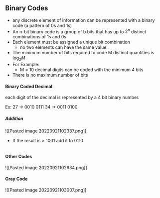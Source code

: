 ## Binary Codes
- any discrete element of information can be represented with a binary code (a pattern of 0s and 1s)
- An n-bit binary code is a group of b bits that has up to $2^n$ distinct combinations of 1s and 0s
- Each element must be assigned a unique bit combination
	- no two elements can have the same value
- The minimum number of bits required to code M distinct quantities is $\log_2M$
- For Example:
	- M = 10 decimal digits can be coded with the minimum 4 bits
- There is no maximum number of bits 

#### Binary Coded Decimal
each digit of the decimal is represented by a 4 bit binary number.

Ex:
27 -> 0010 0111
34 -> 0011 0100

##### Addition
![[Pasted image 20220921102337.png]]
- If the result is > 1001 add it to 0110
```ad-question
```

#### Other Codes
![[Pasted image 20220921102634.png]]

#### Gray Code
![[Pasted image 20220921103007.png]]
